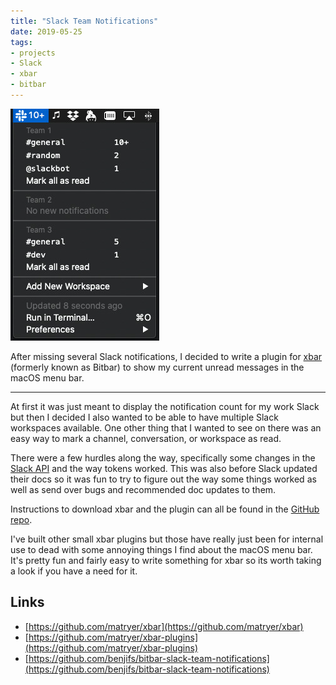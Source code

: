 ```yaml
---
title: "Slack Team Notifications"
date: 2019-05-25
tags:
- projects
- Slack
- xbar
- bitbar
---
```


<p class="img-block">
	<img src="/uploads/1632289020_slack.jpg" alt="Slack Team Notifications screenshot" />
</p>

After missing several Slack notifications, I decided to write a plugin for [xbar](https://github.com/matryer/xbar) (formerly known as Bitbar) to show my current unread messages in the macOS menu bar.

----

At first it was just meant to display the notification count for my work Slack but then I decided I also wanted to be able to have multiple Slack workspaces available. One other thing that I wanted to see on there was an easy way to mark a channel, conversation, or workspace as read.

There were a few hurdles along the way, specifically some changes in the [Slack API](https://api.slack.com/) and the way tokens worked. This was also before Slack updated their docs so it was fun to try to figure out the way some things worked as well as send over bugs and recommended doc updates to them.

Instructions to download xbar and the plugin can all be found in the [GitHub repo](https://github.com/benjifs/bitbar-slack-team-notifications).

I've built other small xbar plugins but those have really just been for internal use to dead with some annoying things I find about the macOS menu bar. It's pretty fun and fairly easy to write something for xbar so its worth taking a look if you have a need for it.

## Links

- [https://github.com/matryer/xbar](https://github.com/matryer/xbar)
- [https://github.com/matryer/xbar-plugins](https://github.com/matryer/xbar-plugins)
- [https://github.com/benjifs/bitbar-slack-team-notifications](https://github.com/benjifs/bitbar-slack-team-notifications)
